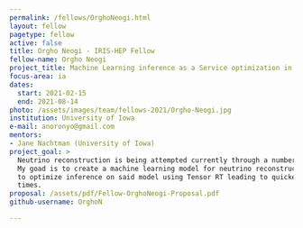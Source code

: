 ```yaml
---
permalink: /fellows/OrghoNeogi.html
layout: fellow
pagetype: fellow
active: false
title: Orgho Neogi - IRIS-HEP Fellow
fellow-name: Orgho Neogi
project_title: Machine Learning inference as a Service optimization in neutrino reconstruction
focus-area: ia
dates:
  start: 2021-02-15
  end: 2021-08-14
photo: /assets/images/team/fellows-2021/Orgho-Neogi.jpg
institution: University of Iowa
e-mail: anoronyo@gmail.com
mentors:
- Jane Nachtman (University of Iowa)
project_goal: >
  Neutrino reconstruction is being attempted currently through a number of techniques.
  My goad is to create a machine learning model for neutrino reconstruction. Then
  to optimize inference on said model using Tensor RT leading to quicker inference
  times.
proposal: /assets/pdf/Fellow-OrghoNeogi-Proposal.pdf
github-username: OrghoN

---
```

